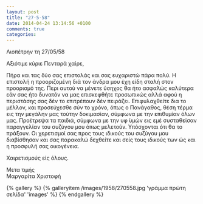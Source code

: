 ```yaml
---
layout: post
title: "27-5-58"
date: 2014-04-24 13:14:56 +0100
comments: true
categories:
---
```


Λιοπέτρην τη 27/05/58

Αξιότιμε κύριε Πενταρά χαίρε,

Πήρα και τας δύο σας επιστολάς και σας ευχαριστώ πάρα πολύ. Η επιστολή η προοριζομένη διά τον άνδρα μου έχη είδη σταλή στον προορισμό της. Περι αυτού να μένετε ύσηχος θα ήτο ασφαλώς καλύτερα εάν σας ήτο δυνατόν να μας επισκεφθήτε προσωπικώς αλλά αφού η περιστάσης σας δέν το επιτρέπουν δέν πειράζει.
Επιφυλαχθείτε δια το μέλλον, και προσεύχεσθε σύν το χρόνο, όπως ο Πανάγαθος, θέση τέρμα εις την μεγάλην μας τούτην δοκιμασίαν, σύμφωνα με την επιθυμίαν όλων μας. Προέτρεψα τα παιδιά, σύμφωνα με την υφ ́υμών εις εμέ συσταθείσαν παραγγελίαν του συζύγου μου όπως μελετούν. Υπόσχονται ότι θα το πράξουν. Οι χερετισμοί σας προς τους ιδικούς του συζύγου μου διαβίσθησαν και σας παρακαλώ δεχθείτε και σείς τους ιδικούς των ώς και η προσφυλή σας οικογένεια.

Χαιρετισμούς είς όλους.

Μετα τιμής<br/>
Μαργαρίτα Χριστοφή

{% gallery %}
 {% galleryitem /images/1958/270558.jpg 'γράμμα πρώτη σελίδα' 'images' %}
{% endgallery %}
